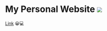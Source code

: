 # My Personal Website ![](https://travis-ci.org/OliverMBathurst/olivermbathurst.github.io.svg?branch=master)
<a href = "olivermbathurst.github.io">Link</a> 😀💻
